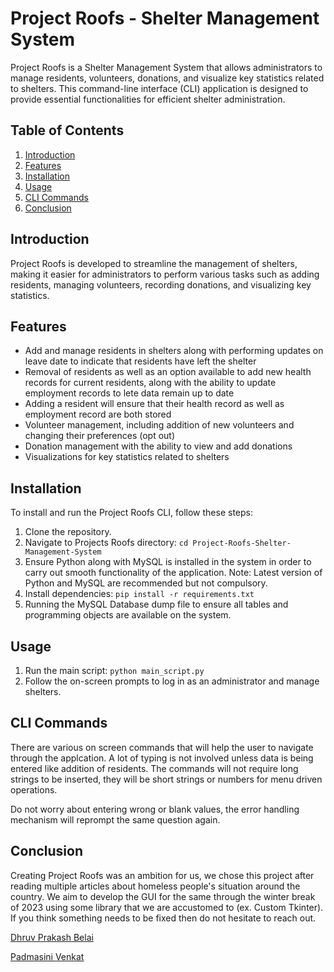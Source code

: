 # Project Roofs - Shelter Management System

Project Roofs is a Shelter Management System that allows administrators to manage residents, volunteers, donations, and visualize key statistics related to shelters. This command-line interface (CLI) application is designed to provide essential functionalities for efficient shelter administration.

## Table of Contents
1. [Introduction](#introduction)
2. [Features](#features)
3. [Installation](#installation)
4. [Usage](#usage)
5. [CLI Commands](#cli-commands)
6. [Conclusion](#conclusion)

## Introduction

Project Roofs is developed to streamline the management of shelters, making it easier for administrators to perform various tasks such as adding residents, managing volunteers, recording donations, and visualizing key statistics.

## Features

- Add and manage residents in shelters along with performing updates on leave date to indicate that residents have left the shelter
- Removal of residents as well as an option available to add new health records for current residents, along with the ability to update employment records to lete data remain up to date
- Adding a resident will ensure that their health record as well as employment record are both stored
- Volunteer management, including addition of new volunteers and changing their preferences (opt out)
- Donation management with the ability to view and add donations
- Visualizations for key statistics related to shelters

## Installation

To install and run the Project Roofs CLI, follow these steps:

1. Clone the repository.
2. Navigate to Projects Roofs directory: `cd Project-Roofs-Shelter-Management-System`
3. Ensure Python along with MySQL is installed in the system in order to carry out smooth functionality of the application.
Note: Latest version of Python and MySQL are recommended but not compulsory.
4. Install dependencies:
`pip install -r requirements.txt`
5. Running the MySQL Database dump file to ensure all tables and programming objects are available on the system.

## Usage
1. Run the main script:
`python main_script.py`
2. Follow the on-screen prompts to log in as an administrator and manage shelters.

## CLI Commands
There are various on screen commands that will help the user to navigate through the applcation. A lot of typing is not involved unless data is being entered like addition of residents. The commands will not require long strings to be inserted, they will be short strings or numbers for menu driven operations.

Do not worry about entering wrong or blank values, the error handling mechanism will reprompt the same question again.

## Conclusion
Creating Project Roofs was an ambition for us, we chose this project after reading multiple articles about homeless people's situation around the country. We aim to develop the GUI for the same through the winter break of 2023 using some library that we are accustomed to (ex. Custom Tkinter). If you think something needs to be fixed then do not hesitate to reach out.

[Dhruv Prakash Belai](mailto:belai.d@northeastern.edu)

[Padmasini Venkat](mailto:krishnanvenkat.p@northeastern.edu)